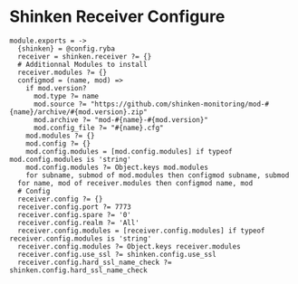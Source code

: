 
# Shinken Receiver Configure

    module.exports = ->
      {shinken} = @config.ryba
      receiver = shinken.receiver ?= {}
      # Additionnal Modules to install
      receiver.modules ?= {}
      configmod = (name, mod) =>
        if mod.version?
          mod.type ?= name
          mod.source ?= "https://github.com/shinken-monitoring/mod-#{name}/archive/#{mod.version}.zip"
          mod.archive ?= "mod-#{name}-#{mod.version}"
          mod.config_file ?= "#{name}.cfg"
        mod.modules ?= {}
        mod.config ?= {}
        mod.config.modules = [mod.config.modules] if typeof mod.config.modules is 'string'
        mod.config.modules ?= Object.keys mod.modules
        for subname, submod of mod.modules then configmod subname, submod
      for name, mod of receiver.modules then configmod name, mod
      # Config
      receiver.config ?= {}
      receiver.config.port ?= 7773
      receiver.config.spare ?= '0'
      receiver.config.realm ?= 'All'
      receiver.config.modules = [receiver.config.modules] if typeof receiver.config.modules is 'string'
      receiver.config.modules ?= Object.keys receiver.modules
      receiver.config.use_ssl ?= shinken.config.use_ssl
      receiver.config.hard_ssl_name_check ?= shinken.config.hard_ssl_name_check
